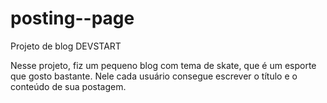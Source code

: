 # posting--page
Projeto de blog DEVSTART

Nesse projeto, fiz um pequeno blog com tema de skate, que é um esporte que gosto bastante.
Nele cada usuário consegue escrever o título e o conteúdo de sua postagem.
